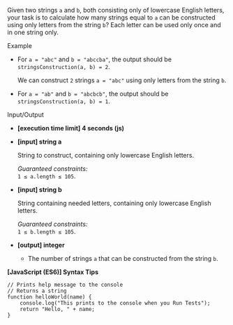 Given two strings `a` and `b`, both consisting only of lowercase English
letters, your task is to calculate how many strings equal to `a` can be
constructed using only letters from the string `b`? Each letter can be used only
once and in one string only.

Example

- For `a = "abc"` and `b = "abccba"`, the output should be
  `stringsConstruction(a, b) = 2`.

  We can construct `2` strings `a = "abc"` using only letters from the string
  `b`.

- For `a = "ab"` and `b = "abcbcb"`, the output should be
  `stringsConstruction(a, b) = 1`.

Input/Output

- **\[execution time limit\] 4 seconds (js)**

- **\[input\] string a**

  String to construct, containing only lowercase English letters.

  _Guaranteed constraints:_  
  `1 ≤ a.length ≤ 105`.

- **\[input\] string b**

  String containing needed letters, containing only lowercase English letters.

  _Guaranteed constraints:_  
  `1 ≤ b.length ≤ 105`.

- **\[output\] integer**

  - The number of strings `a` that can be constructed from the string `b`.

**\[JavaScript (ES6)\] Syntax Tips**

    // Prints help message to the console
    // Returns a string
    function helloWorld(name) {
        console.log("This prints to the console when you Run Tests");
        return "Hello, " + name;
    }
